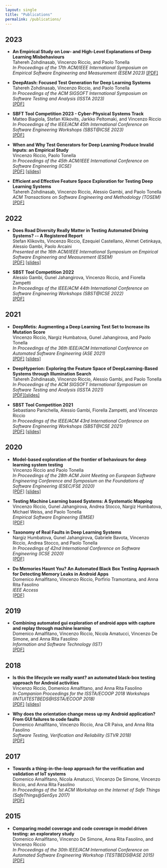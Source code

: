 ```yaml
---
layout: single
title: "Publications"
permalink: /publications/
---
```


## 2023
* **An Empirical Study on Low- and High-Level Explanations of Deep Learning Misbehaviours**  
  Tahereh Zohdinasab, Vincenzo Riccio, and Paolo Tonella  
  *In Proceedings of the 17th ACM/IEEE International Symposium on Empirical Software Engineering and Measurement (ESEM 2023)*
   [\[PDF\]](../assets/pdf/ESEM2023.pdf)  

* **DeepAtash: Focused Test Generation for Deep Learning Systems**  
  Tahereh Zohdinasab, Vincenzo Riccio, and Paolo Tonella  
  *In Proceedings of the ACM SIGSOFT International Symposium on Software Testing and Analysis (ISSTA 2023)*  
   [\[PDF\]](../assets/pdf/deepatash_issta23.pdf)
  
* **SBFT Tool Competition 2023 - Cyber-Physical Systems Track**  
  Matteo Biagiola, Stefan Klikovits, Jarkko Peltomaki, and Vincenzo Riccio   
  *In Proceedings of the IEEE/ACM 45th International Conference on Software Engineering Workshops (SBST@ICSE 2023)*  
  [\[PDF\]](../assets/pdf/SBFT_2023.pdf)

* **When and Why Test Generators for Deep Learning Produce Invalid Inputs: an Empirical Study**  
  Vincenzo Riccio, Paolo Tonella  
  *In Proceedings of the 45th ACM/IEEE International Conference on Software Engineering (ICSE)*  
  [\[PDF\]](../assets/pdf/ICSE2023.pdf) [\[slides\]](../assets/slides/riccio_icse_2023.pdf)

* **Efficient and Effective Feature Space Exploration for Testing Deep Learning Systems**  
  Tahereh Zohdinasab, Vincenzo Riccio, Alessio Gambi, and Paolo Tonella  
  *ACM Transactions on Software Engineering and Methodology (TOSEM)*  
  [\[PDF\]](../assets/pdf/TOSEM2022.pdf)    

## 2022

* **Does Road Diversity Really Matter in Testing Automated Driving Systems? -- A Registered Report**  
  Stefan Klikovits, Vincenzo Riccio, Ezequiel Castellano, Ahmet Cetinkaya, Alessio Gambi, Paolo Arcaini  
  *Presented at the 16th ACM/IEEE International Symposium on Empirical Software Engineering and Measurement (ESEM)*  
  [\[PDF\]](../assets/pdf/esem2022.pdf) [\[slides\]](../assets/slides/ESEM_2022_slides_short.pdf)  

* **SBST Tool Competition 2022**  
  Alessio Gambi, Gunel Jahangirova, Vincenzo Riccio, and Fiorella Zampetti   
  *In Proceedings of the IEEE/ACM 44th International Conference on Software Engineering Workshops (SBST@ICSE 2022)*  
  [\[PDF\]](../assets/pdf/SBST2022.pdf)

## 2021

* **DeepMetis: Augmenting a Deep Learning Test Set to Increase its Mutation Score**  
  Vincenzo Riccio, Nargiz Humbatova, Gunel Jahangirova, and Paolo Tonella  
  *In Proceedings of the 36th IEEE/ACM International Conference on Automated Software Engineering (ASE 2021)*  
  [\[PDF\]](../assets/pdf/ase2021.pdf) [\[slides\]](../assets/slides/ase2021_slides.pdf)

* **DeepHyperion: Exploring the Feature Space of DeepLearning-Based Systems through Illumination Search**  
  Tahereh Zohdinasab, Vincenzo Riccio, Alessio Gambi, and Paolo Tonella  
  *In Proceedings of the ACM SIGSOFT International Symposium on Software Testing and Analysis (ISSTA 2021)*  
  [\[PDF\]](../assets/pdf/issta2021.pdf)[\[slides\]](../assets/slides/issta2021_slides.pdf)

* **SBST Tool Competition 2021**  
  Sebastiano Panichella, Alessio Gambi, Fiorella Zampetti, and Vincenzo Riccio  
  *In Proceedings of the IEEE/ACM 43rd International Conference on Software Engineering Workshops (SBST@ICSE 2021)*  
  [\[PDF\]](../assets/pdf/sbst2021.pdf) [\[slides\]](../assets/slides/sbst2021_slides.pdf)

## 2020

* **Model-based exploration of the frontier of behaviours for deep learning system testing**  
  Vincenzo Riccio and Paolo Tonella  
  *In Proceedings of the 28th ACM Joint Meeting on European Software Engineering Conference and Symposium on the Foundations of Software Engineering (ESEC/FSE 2020)*  
  [\[PDF\]](../assets/pdf/FSE2020.pdf) [\[slides\]](../assets/slides/fse2020_slides.pdf)

* **Testing Machine Learning based Systems: A Systematic Mapping**  
  Vincenzo Riccio, Gunel Jahangirova, Andrea Stocco, Nargiz Humbatova, Michael Weiss, and Paolo Tonella  
  *Empirical Software Engineering (EMSE)*  
  [\[PDF\]](../assets/pdf/EMSE2020.pdf)

* **Taxonomy of Real Faults in Deep Learning Systems**  
  Nargiz Humbatova, Gunel Jahangirova, Gabriele Bavota, Vincenzo Riccio, Andrea Stocco, and Paolo Tonella  
  *In Proceedings of 42nd International Conference on Software Engineering (ICSE 2020)*  
  [\[PDF\]](../assets/pdf/ICSE2019.pdf)

* **Do Memories Haunt You? An Automated Black Box Testing Approach for Detecting Memory Leaks in Android Apps**   
  Domenico Amalfitano, Vincenzo Riccio, Porfirio Tramontana, and Anna Rita Fasolino      
  *IEEE Access*  
  [\[PDF\]](../assets/pdf/ieeeaccess2020.pdf)

## 2019

* **Combining automated gui exploration of android apps with capture and replay through machine learning**  
  Domenico Amalfitano, Vincenzo Riccio, Nicola Amatucci, Vincenzo De Simone, and Anna Rita Fasolino  
  *Information and Software Technology (IST)*  
  [\[PDF\]](../assets/pdf/IST2018.pdf)

## 2018
* **Is this the lifecycle we really want? an automated black-box testing approach for Android activities**  
  Vincenzo Riccio, Domenico Amalfitano, and Anna Rita Fasolino  
  *In Companion Proceedings for the ISSTA/ECOOP 2018 Workshops (INTUITESTBEDS@ISSTA/ECOOP 2018)*  
  [\[PDF\]](../assets/pdf/intuitestbeds2018.pdf) [\[slides\]](../assets/slides/intuitestbeds2018_slides.pdf)

* **Why does the orientation change mess up my Android application? From GUI failures to code faults**  
  Domenico Amalfitano, Vincenzo Riccio, Ana CR Paiva, and Anna Rita Fasolino  
  *Software Testing, Verification and Reliability (STVR 2018)*  
  [\[PDF\]](../assets/pdf/stvr2018.pdf)

## 2017
* **Towards a thing-in-the-loop approach for the verification and validation of IoT systems**  
  Domenico Amalfitano, Nicola Amatucci, Vincenzo De Simone, Vincenzo Riccio, and Anna Rita Fasolino  
  *In Proceedings of the 1st ACM Workshop on the Internet of Safe Things (SafeThings@SenSys 2017)*  
  [\[PDF\]](../assets/pdf/safethings2017.pdf)

## 2015
* **Comparing model coverage and code coverage in model driven testing: an exploratory study**  
  Domenico Amalfitano, Vincenzo De Simone, Anna Rita Fasolino, and Vincenzo Riccio  
  *In Proceedings of the 30th IEEE/ACM International Conference on Automated Software Engineering Workshop (TESTBEDS@ASE 2015)*  
  [\[PDF\]](../assets/pdf/testbeds2015.pdf)
